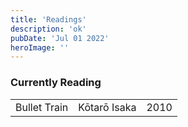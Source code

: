 ```yaml
---
title: 'Readings'
description: 'ok'
pubDate: 'Jul 01 2022'
heroImage: ''
---
```


### Currently Reading

<style>
td, th {
   border: none!important;
}
</style>

<center>

|              |              |              |
| ------------ | ------------ | ------------ |
| Bullet Train | Kōtarō Isaka |2010|

</center>